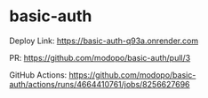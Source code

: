 # basic-auth

Deploy Link: https://basic-auth-q93a.onrender.com

PR: https://github.com/modopo/basic-auth/pull/3

GitHub Actions: https://github.com/modopo/basic-auth/actions/runs/4664410761/jobs/8256627696